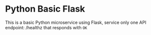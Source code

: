 # Python Basic Flask

This is a basic Python microservice using Flask, service only one API endpoint: /healthz that responds with `OK`